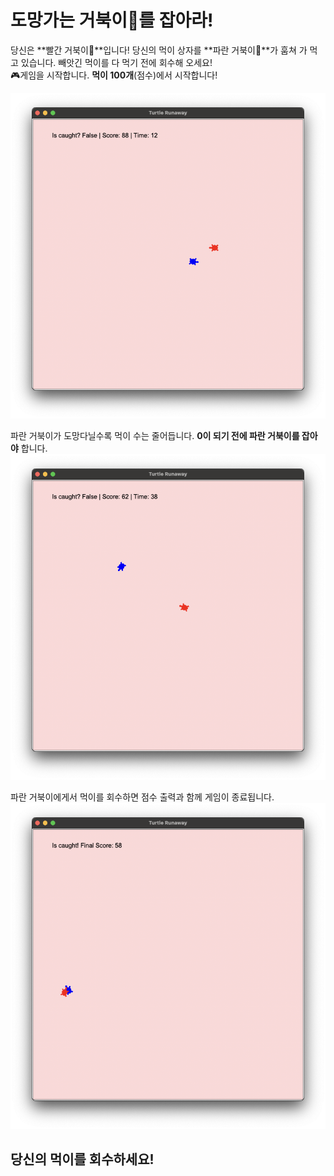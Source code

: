 # 도망가는 거북이🐢를 잡아라!

당신은 **빨간 거북이🐢**입니다! 당신의 먹이 상자를 **파란 거북이🐢**가 훔쳐 가 먹고 있습니다. 빼앗긴 먹이를 다 먹기 전에 회수해 오세요!  
🎮게임을 시작합니다. **먹이 100개**(점수)에서 시작합니다!

![도망가는 거북이 이미지 1](turtle_runaway.png)  

파란 거북이가 도망다닐수록 먹이 수는 줄어듭니다. **0이 되기 전에 파란 거북이를 잡아야** 합니다.  
![도망가는 거북이 이미지 2](turtle_runaway2.png)  

파란 거북이에게서 먹이를 회수하면 점수 출력과 함께 게임이 종료됩니다.  
![도망가는 거북이 이미지 3](turtle_runaway3.png)  

## **당신의 먹이를 회수하세요!**
